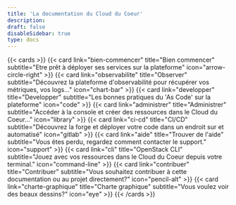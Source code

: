 ```yaml
---
title: 'La documentation du Cloud du Coeur'
description:
draft: false
disableSidebar: true
type: docs
---
```


{{< cards >}}
  {{< card link="bien-commencer" title="Bien commencer" subtitle="Etre prêt à déployer ses services sur la plateforme" icon="arrow-circle-right" >}}
  {{< card link="observabilite" title="Observer" subtitle="Découvrez la plateforme d'observabilité pour récupérer vos métriques, vos logs..." icon="chart-bar" >}}
  {{< card link="developper" title="Developper" subtitle="Les bonnes pratiques du 'As Code' sur la plateforme" icon="code" >}}
  {{< card link="administrer" title="Administrer" subtitle="Accéder à la console et créer des ressources dans le Cloud du Coeur..." icon="library" >}}
  {{< card link="ci-cd" title="CI/CD" subtitle="Découvrez la forge et déployer votre code dans un endroit sur et automatisé" icon="gitlab" >}}
  {{< card link="aide" title="Trouver de l'aide" subtitle="Vous êtes perdu, regardez comment contacter le support." icon="support" >}}
  {{< card link="cli" title="OpenStack CLI" subtitle="Jouez avec vos ressources dans le Cloud du Coeur depuis votre terminal." icon="command-line" >}}
  {{< card link="contribuer" title="Contribuer" subtitle="Vous souhaitez contribuer à cette documentation ou au projet directement?" icon="pencil-alt" >}}
  {{< card link="charte-graphique" title="Charte graphique" subtitle="Vous voulez voir des beaux dessins?" icon="eye" >}}
{{< /cards >}}
